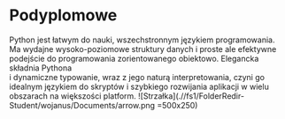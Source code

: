 # Podyplomowe
Python jest łatwym do nauki, wszechstronnym językiem programowania. Ma wydajne wysoko-poziomowe struktury danych 
i proste ale efektywne podejście do programowania zorientowanego obiektowo. Elegancka składnia Pythona      
i dynamiczne typowanie, wraz z jego naturą interpretowania, czyni go idealnym językiem do skryptów i szybkiego rozwijania aplikacji 
w wielu obszarach na większości platform. 
![Strzałka](.//fs1/FolderRedir-Student/wojanus/Documents/arrow.png =500x250)
  
